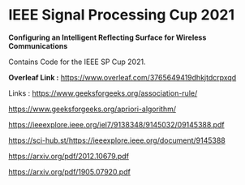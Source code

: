 # IEEE Signal Processing Cup 2021
**Configuring an Intelligent Reflecting Surface for Wireless Communications**

Contains Code for the IEEE SP Cup 2021. 

**Overleaf Link :** https://www.overleaf.com/3765649419dhkjtdcrpxqd


Links :
https://www.geeksforgeeks.org/association-rule/

https://www.geeksforgeeks.org/apriori-algorithm/

https://ieeexplore.ieee.org/iel7/9138348/9145032/09145388.pdf

https://sci-hub.st/https://ieeexplore.ieee.org/document/9145388

https://arxiv.org/pdf/2012.10679.pdf

https://arxiv.org/pdf/1905.07920.pdf
